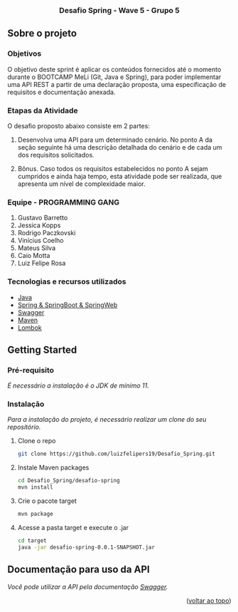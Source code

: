 <div id="top"></div>
<!--
*** Thanks for checking out the Best-README-Template. If you have a suggestion
*** that would make this better, please fork the repo and create a pull request
*** or simply open an issue with the tag "enhancement".
*** Don't forget to give the project a star!
*** Thanks again! Now go create something AMAZING! :D
-->



<!-- PROJECT SHIELDS -->
<!--
*** I'm using markdown "reference style" links for readability.
*** Reference links are enclosed in brackets [ ] instead of parentheses ( ).
*** See the bottom of this document for the declaration of the reference variables
*** for contributors-url, forks-url, etc. This is an optional, concise syntax you may use.
*** https://www.markdownguide.org/basic-syntax/#reference-style-links
-->

<!-- PROJECT LOGO -->
<br />
<div align="center">
  <h3 align="center">Desafio Spring - Wave 5 - Grupo 5</h3>
</div>


<!-- ABOUT THE PROJECT -->
## Sobre o projeto
### Objetivos
O objetivo deste sprint é aplicar os conteúdos fornecidos até o momento durante o BOOTCAMP MeLi (Git, Java e Spring), para poder implementar uma API REST a partir de uma declaração proposta, uma especificação de requisitos e documentação anexada.

### Etapas da Atividade
O desafio proposto abaixo consiste em 2 partes:
1.  Desenvolva uma API para um determinado cenário. No ponto A da seção seguinte há uma descrição detalhada do cenário e de cada um dos requisitos solicitados.

2.  Bônus. Caso todos os requisitos estabelecidos no ponto A sejam cumpridos e ainda haja tempo, esta atividade pode ser realizada, que apresenta um nível de complexidade maior.

### Equipe - PROGRAMMING GANG
1. Gustavo Barretto
2. Jessica Kopps
3. Rodrigo Paczkovski
4. Vinícius Coelho
5. Mateus Silva
6. Caio Motta
7. Luiz Felipe Rosa

### Tecnologias e recursos utilizados

* [Java](https://www.java.com/pt-BR/)
* [Spring & SpringBoot & SpringWeb](https://spring.io/)
* [Swagger](https://swagger.io/)
* [Maven](https://maven.apache.org/)
* [Lombok](https://projectlombok.org/)

<!-- GETTING STARTED -->
## Getting Started
### Pré-requisito
_É necessário a instalação é o JDK de mínimo 11._

### Instalação

_Para a instalação do projeto, é necessário realizar um clone do seu repositório._


1. Clone o repo
   ```sh
   git clone https://github.com/luizfelipers19/Desafio_Spring.git
   ```
2. Instale Maven packages
   ```sh
   cd Desafio_Spring/desafio-spring
   mvn install
   ```
3. Crie o pacote target
   ```sh
   mvn package
   ```
4. Acesse a pasta target e execute o .jar
    ```sh
    cd target
    java -jar desafio-spring-0.0.1-SNAPSHOT.jar
    ```

<!-- USAGE EXAMPLES -->
## Documentação para uso da API

_Você pode utilizar a API pela documentação [Swagger](http://localhost:8080/swagger-ui.html)._

<p align="right">(<a href="#top">voltar ao topo</a>)</p>

